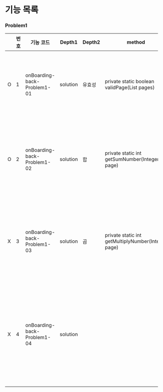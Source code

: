 # 기능 목록

### Problem1
 
|     | 번호  | 기능 코드                       | Depth1   | Depth2 | method                                                | 설명                 |
|-----|-----|-----------------------------|----------|--------|-------------------------------------------------------|--------------------|
 | O   | 1   | onBoarding-back-Problem1-01 | solution | 유효성    | private static boolean validPage(List<Integer> pages) | 입력값의 유효성 확인        |
| O   | 2   | onBoarding-back-Problem1-02 | solution | 합      | private static int getSumNumber(Integer page)         | 각 자리 숫자의 합을 구한다    |
| X   | 3   | onBoarding-back-Problem1-03 | solution | 곱      | private static int getMultiplyNumber(Integer page)    | 각 자리 숫자의 곱을 구한다    |
| X   | 4   | onBoarding-back-Problem1-04 | solution |        |                                                       | 페이지 번호 게임의 승자를 구한다 |

